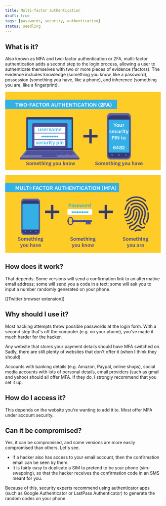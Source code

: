 ```yaml
---
title: Multi-factor authentication
draft: true
tags: [passwords, security, authentication]
status: seedling
---
```


## What is it?
Also known as MFA and two-factor authentication or 2FA, multi-factor authentication adds a second step to the login process, allowing a user to authenticate themselves with two or more pieces of evidence (factors). The evidence includes knowledge (something you know, like a password), possession (something you have, like a phone), and inherence (something you are, like a fingerprint).


![](assets/2fa.jpg)

![](assets/mfa.jpg)

## How does it work?
That depends. Some versions will send a confirmation link to an alterrnative email address; some will send you a code in a text; some will ask you to input a number randomly generated on your phone.

[[Twitter browser extension]]

## Why should I use it?
Most hacking attempts throw possible passwords at the login form. With a second step that's off the computer (e.g. on your phone), you've made it much harder for the hacker.

Any website that stores your payment details should have MFA switched on. Sadly, there are still plenty of websites that don't offer it (when I think they should).

Accounts with banking details (e.g. Amazon, Paypal, online shops), social media accounts with lots of personal details, email providers (such as gmail and yahoo) should all offer MFA. If they do, I strongly recommend that you set it up.

## How do I access it?
This depends on the website you're wanting to add it to. Most offer MFA under account security.

## Can it be compromised?
Yes, it can be compromised, and some versions are more easily compromised than others. Let's see.

- If a hacker also has access to your email account, then the confirmation email can be seen by them.
- It is fairly easy to duplicate a SIM to pretend to be your phone (sim-swapping), so that the hacker receives the confirmation code in an SMS meant for you.

Because of this, security experts recommend using authenticator apps (such as Google Authenticator or LastPass Authenticator) to generate the random codes on your phone.
